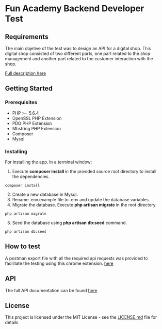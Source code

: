 # Fun Academy Backend Developer Test


## Requirements

The main objetive of the test was to design an API for a digital shop. This digital shop consisted of two different parts, one part related to the shop management and another part related to the customer interaction with the shop.

[Full description here](https://www.google.com)

## Getting Started

### Prerequisites

* PHP >= 5.6.4
* OpenSSL PHP Extension
* PDO PHP Extension
* Mbstring PHP Extension
* Composer
* Mysql

### Installing

For installing the app. In a terminal window:

1. Execute **composer install** in the provided source root directory to install
the dependencies.

```
composer install
```

2. Create a new database in Mysql.
3. Rename .env.example file to .env and update the database variables.
4. Migrate the database. Execute **php artisan migrate** in the root directory.

```
php artisan migrate
```

5. Seed the database using **php artisan db:seed** command.

```
php artisan db:seed
```

## How to test

A postman export file with all the required api requests was provided to facilitate the testing using this chrome extension. [here](https://www.google.com)

## API

The full API documentation can be found [here](https://www.google.com)

## License

This project is licensed under the MIT License - see the [LICENSE.md](LICENSE.md) file for details
